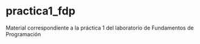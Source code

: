 # practica1_fdp
Material correspondiente a la práctica 1 del laboratorio de Fundamentos de Programación
